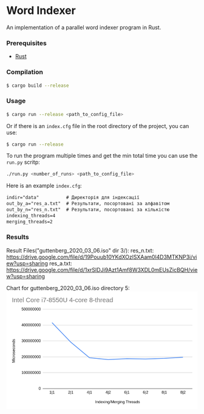 # Word Indexer

An implementation of a parallel word indexer program in Rust.

### Prerequisites
- [Rust](https://www.rust-lang.org/tools/install)

### Compilation

```zsh
$ cargo build --release
```

### Usage

```zsh
$ cargo run --release <path_to_config_file>
```

Or if there is an ```index.cfg``` file in the root directory of the project, you can use:

```zsh
$ cargo run --release
```

To run the program multiple times and get the min total time you can use the ```run.py``` scritp:

```zsh
./run.py <number_of_runs> <path_to_config_file>
```

Here is an example ```index.cfg```:
```
indir="data"          # Директорія для індексації
out_by_a="res_a.txt"  # Результати, посортовані за алфавітом
out_by_n="res_n.txt"  # Результати, посортовані за кількістю
indexing_threads=4
merging_threads=2
```

### Results

Result Files("guttenberg_2020_03_06.iso" dir 3/):
res_n.txt: https://drive.google.com/file/d/19Pouub10YKdXOzlSXAam0l4D3MTKNP3i/view?usp=sharing
res_a.txt: https://drive.google.com/file/d/1xrSIDJi9Azt1Amf8W3XDL0mEUsZicBQH/view?usp=sharing

Chart for guttenberg_2020_03_06.iso directory 5:
![chart](img/chart.png)